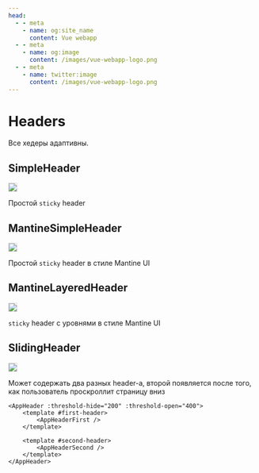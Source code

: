 ```yaml
---
head:
  - - meta
    - name: og:site_name
      content: Vue webapp
  - - meta
    - name: og:image
      content: /images/vue-webapp-logo.png
  - - meta
    - name: twitter:image
      content: /images/vue-webapp-logo.png
---
```


# Headers

Все хедеры адаптивны.

## SimpleHeader

![](/images/vue-webapp/header-simple.png)

Простой `sticky` header

## MantineSimpleHeader

![](/images/vue-webapp/header-simple-mantine.png)

Простой `sticky` header в стиле Mantine UI

## MantineLayeredHeader

![](/images/vue-webapp/header-layered-mantine.png)

`sticky` header с уровнями в стиле Mantine UI

## SlidingHeader

![](/images/vue-webapp/header-sliding.gif)

Может содержать два разных header-а, второй появляется после того, как пользователь проскроллит страницу вниз

```vue-html
<AppHeader :threshold-hide="200" :threshold-open="400">
    <template #first-header>
        <AppHeaderFirst />
    </template>

    <template #second-header>
        <AppHeaderSecond />
    </template>
</AppHeader>
```


<style scoped>
img {
    border: 1px solid #ddd;
}
</style>